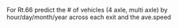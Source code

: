 For Rt.66 predict the # of vehicles (4 axle, multi axle) by hour/day/month/year across each exit and the ave.speed